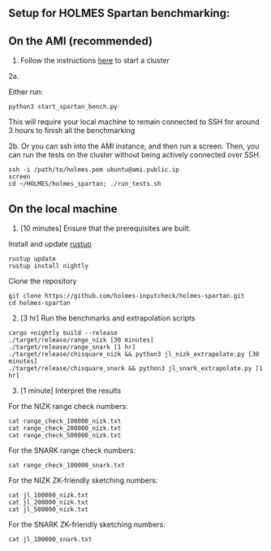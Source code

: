 ## Setup for HOLMES Spartan benchmarking:

## On the AMI (recommended)

1. Follow the instructions [here](https://github.com/holmes-inputcheck/holmes) to start a cluster

2a. 

Either run:
```
python3 start_spartan_bench.py
```
This will require your local machine to remain connected to SSH for around 3 hours to finish all the benchmarking

2b. Or you can ssh into the AMI instance, and then run a screen. Then, you can run the tests on the cluster without being actively connected over SSH.
```
ssh -i /path/to/holmes.pem ubuntu@ami.public.ip
screen
cd ~/HOLMES/holmes_spartan; ./run_tests.sh
```

## On the local machine

1. [10 minutes] Ensure that the prerequisites are built.

Install and update [rustup](https://rustup.rs/)
```
rustup update
rustup install nightly
```

Clone the repository
```
git clone https://github.com/holmes-inputcheck/holmes-spartan.git
cd holmes-spartan
```

2. [3 hr] Run the benchmarks and extrapolation scripts

```
cargo +nightly build --release
./target/release/range_nizk [30 minutes]
./target/release/range_snark [1 hr]
./target/release/chisquare_nizk && python3 jl_nizk_extrapolate.py [30 minutes]
./target/release/chisquare_snark && python3 jl_snark_extrapolate.py [1 hr]
```

3. [1 minute] Interpret the results

For the NIZK range check numbers:
```
cat range_check_100000_nizk.txt
cat range_check_200000_nizk.txt
cat range_check_500000_nizk.txt
```

For the SNARK range check numbers:
```
cat range_check_100000_snark.txt
```

For the NIZK ZK-friendly sketching numbers:
```
cat jl_100000_nizk.txt
cat jl_200000_nizk.txt
cat jl_500000_nizk.txt
```

For the SNARK ZK-friendly sketching numbers:
```
cat jl_100000_snark.txt
```
